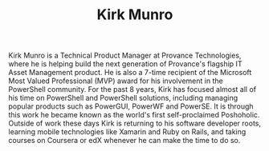 ﻿---
title: Kirk Munro
description: ""
image: /images/author/kirk-munro.jpg
social:
- icon: fab fa-facebook
  link: https://facebook.com/#
- icon: fab fa-twitter
  link: https://twitter.com/#
- icon: fab fa-github
  link: https://github.com/#
- icon: fas fa-link
  link: http://poshoholic.com
- icon: fab fa-linkedin-in
  link: https://www.linkedin.com/in/#/
- icon: fab fa-youtube
  link: '#'
- icon: fab fa-twitch
  link: https://www.twitch.tv/#

---
Kirk Munro is a Technical Product Manager at Provance Technologies, where he is helping build the next generation of Provance's flagship IT Asset Management product.  He is also a 7-time recipient of the Microsoft Most Valued Professional (MVP) award for his involvement in the PowerShell community.  For the past 8 years, Kirk has focused almost all of his time on PowerShell and PowerShell solutions, including managing popular products such as PowerGUI, PowerWF and PowerSE.  It is through this work he became known as the world's first self-proclaimed Poshoholic.  Outside of work these days Kirk is returning to his software developer roots, learning mobile technologies like Xamarin and Ruby on Rails, and taking courses on Coursera or edX whenever he can make the time to do so.
